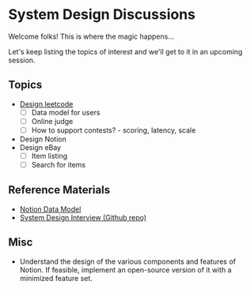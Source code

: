 # System Design Discussions
Welcome folks! This is where the magic happens...

Let's keep listing the topics of interest and we'll get to it in an upcoming session.

## Topics
- [Design leetcode](notes/design-leetcode.md)
  - [ ] Data model for users
  - [ ] Online judge
  - [ ] How to support contests? - scoring, latency, scale
- Design Notion
- Design eBay
  - [ ] Item listing
  - [ ] Search for items

## Reference Materials
- [Notion Data Model](https://www.notion.so/blog/data-model-behind-notion)
- [System Design Interview (Github repo)](https://github.com/checkcheckzz/system-design-interview)

## Misc
- Understand the design of the various components and features of Notion. If feasible, implement an open-source version of it with a minimized feature set.

